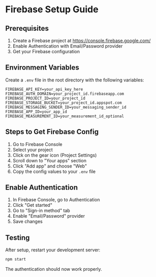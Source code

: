 # Firebase Setup Guide

## Prerequisites
1. Create a Firebase project at https://console.firebase.google.com/
2. Enable Authentication with Email/Password provider
3. Get your Firebase configuration

## Environment Variables

Create a `.env` file in the root directory with the following variables:

```
FIREBASE_API_KEY=your_api_key_here
FIREBASE_AUTH_DOMAIN=your_project_id.firebaseapp.com
FIREBASE_PROJECT_ID=your_project_id
FIREBASE_STORAGE_BUCKET=your_project_id.appspot.com
FIREBASE_MESSAGING_SENDER_ID=your_messaging_sender_id
FIREBASE_APP_ID=your_app_id
FIREBASE_MEASUREMENT_ID=your_measurement_id_optional
```

## Steps to Get Firebase Config

1. Go to Firebase Console
2. Select your project
3. Click on the gear icon (Project Settings)
4. Scroll down to "Your apps" section
5. Click "Add app" and choose "Web"
6. Copy the config values to your `.env` file

## Enable Authentication

1. In Firebase Console, go to Authentication
2. Click "Get started"
3. Go to "Sign-in method" tab
4. Enable "Email/Password" provider
5. Save changes

## Testing

After setup, restart your development server:
```bash
npm start
```

The authentication should now work properly.
